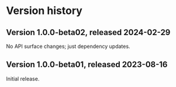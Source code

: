 # Version history

## Version 1.0.0-beta02, released 2024-02-29

No API surface changes; just dependency updates.

## Version 1.0.0-beta01, released 2023-08-16

Initial release.
